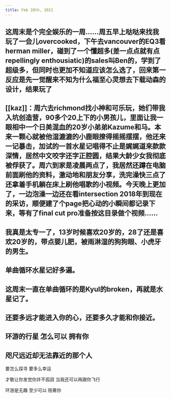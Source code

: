 ```yaml
---
title: Feb 28th, 2021
---
```


## 这周末是个完全娱乐的一周……周五早上哒哒来找我玩了一会儿overcooked，下午去vancouver的EQ3看herman miller，碰到了一个懂超多(差一点点就有点repellingly enthousiatic)的sales叫Ben的，学到了超级多，但同时也更加不知道应该怎么选了，回来第一反应是先一觉醒来不知为什么福至心灵想去下载动森的设计，结果玩了
## [[kaz]]：周六去richmond找小神和可乐玩，她们带我入坑创造营，90多个20上下的小男孩儿，里面让我一眼相中一个日美混血的20岁小弟弟Kazume和马。本来一颗心就被他湿漉漉的小鹿眼撩得摇摇摆摆，他还来一记暴击，加试的一首水星记唱得不止是娓娓道来款款深情，居然中文咬字还字正腔圆，结果大龄少女我彻底被俘获了。周六到家是凌晨两点了，我居然还蹲在电脑前面刷他的资料，激动地和朋友分享，洗完澡快三点了还拿着手机躺在床上刷他唱歌的小视频。今天晚上更加了，一边泡澡一边还在看intersection 2018年到现在的采访，顺便建了个page把心动的小瞬间都记录下来，等有了final cut pro准备按这目录做个视频……
## 我真是太专一了，13岁时候喜欢20岁的，28了还是喜欢20岁的，带点婴儿肥，被雨淋湿的狗狗眼、小虎牙的男生。
## 单曲循环水星记好多遍。
## 这周末一直在单曲循环的是Kyul的broken，再就是水星记了。
## 还要多远才能进入你的心，还要多久才能和你接近。
## 环游的行星 怎么可以 拥有你
## 咫尺远近却无法靠近的那个人
要怎么探寻 要多么幸运

才敢让你发觉你并不孤寂
当我还可以再跟你飞行

环游是无趣 至少可以 陪著你

